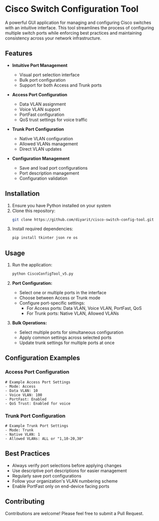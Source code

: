 # Cisco Switch Configuration Tool

A powerful GUI application for managing and configuring Cisco switches with an intuitive interface. This tool streamlines the process of configuring multiple switch ports while enforcing best practices and maintaining consistency across your network infrastructure.

## Features

- **Intuitive Port Management**
  - Visual port selection interface
  - Bulk port configuration
  - Support for both Access and Trunk ports

- **Access Port Configuration**
  - Data VLAN assignment
  - Voice VLAN support
  - PortFast configuration
  - QoS trust settings for voice traffic

- **Trunk Port Configuration**
  - Native VLAN configuration
  - Allowed VLANs management
  - Direct VLAN updates

- **Configuration Management**
  - Save and load port configurations
  - Port description management
  - Configuration validation

## Installation

1. Ensure you have Python installed on your system
2. Clone this repository:
   ```bash
   git clone https://github.com/diyarit/cisco-switch-config-tool.git
   ```
3. Install required dependencies:
   ```bash
   pip install tkinter json re os
   ```

## Usage

1. Run the application:
   ```bash
   python CiscoConfigTool_v5.py
   ```

2. **Port Configuration:**
   - Select one or multiple ports in the interface
   - Choose between Access or Trunk mode
   - Configure port-specific settings:
     - For Access ports: Data VLAN, Voice VLAN, PortFast, QoS
     - For Trunk ports: Native VLAN, Allowed VLANs

3. **Bulk Operations:**
   - Select multiple ports for simultaneous configuration
   - Apply common settings across selected ports
   - Update trunk settings for multiple ports at once

## Configuration Examples

### Access Port Configuration
```
# Example Access Port Settings
- Mode: Access
- Data VLAN: 10
- Voice VLAN: 100
- PortFast: Enabled
- QoS Trust: Enabled for voice
```

### Trunk Port Configuration
```
# Example Trunk Port Settings
- Mode: Trunk
- Native VLAN: 1
- Allowed VLANs: ALL or "1,10-20,30"
```

## Best Practices

- Always verify port selections before applying changes
- Use descriptive port descriptions for easier management
- Regularly save port configurations
- Follow your organization's VLAN numbering scheme
- Enable PortFast only on end-device facing ports

## Contributing

Contributions are welcome! Please feel free to submit a Pull Request.

